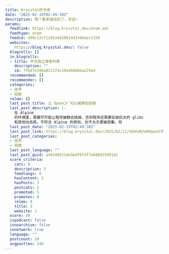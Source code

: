 ```yaml
---
title: Krysztal的书桌
date: "2025-02-19T02:49:38Z"
description: 嗯？看来被找到了。欢迎~
params:
  feedlink: https://blog.krysztal.dev/atom.xml
  feedtype: atom
  feedid: d99c12cf115b34d20614d330bdec1320
  websites:
    https://blog.krysztal.dev/: false
  blogrolls: []
  in_blogrolls:
  - title: 中文独立博客列表
    description: ""
    id: 7fb87e348a8211f4c19e4b0b0da225bd
  recommended: []
  recommender: []
  categories:
  - 技术
  - 捣鼓
  relme: {}
  last_post_title: 让 OpenCV 可以被静态链接
  last_post_description: |-
    在 Alpine
    的环境里，需要尽可能让程序被静态链接，否则程序还需要安装巨大的 glibc
    和其他动态库，不符合 Alpine 的原则，也不太方便被部署。但
  last_post_date: "2025-02-19T02:49:38Z"
  last_post_link: https://blog.krysztal.dev/2025/02/11/%E8%AE%A9OpenCV%E5%8F%AF%E4%BB%A5%E8%A2%AB%E9%9D%99%E6%80%81%E9%93%BE%E6%8E%A5/
  last_post_categories:
  - 技术
  - 捣鼓
  last_post_language: ""
  last_post_guid: a48248d11de5bdfbf3f7e68683599142
  score_criteria:
    cats: 0
    description: 3
    feedlangs: 0
    hasContent: 3
    hasPosts: 3
    postcats: 2
    promoted: 5
    promotes: 0
    relme: 0
    title: 3
    website: 1
  score: 20
  ispodcast: false
  isnoarchive: false
  innetwork: true
  language: ""
  postcount: 20
  avgpostlen: 248
---
```

